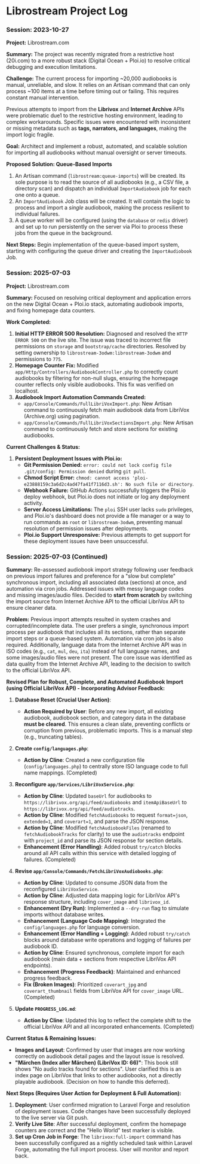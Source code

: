 # Librostream Project Log

### Session: 2023-10-27

**Project:** Librostream.com

**Summary:**
The project was recently migrated from a restrictive host (20i.com) to a more robust stack (Digital Ocean + Ploi.io) to resolve critical debugging and execution limitations.

**Challenge:**
The current process for importing ~20,000 audiobooks is manual, unreliable, and slow. It relies on an Artisan command that can only process ~100 items at a time before timing out or failing. This requires constant manual intervention.

Previous attempts to import from the **Librivox** and **Internet Archive** APIs were problematic due1 to the restrictive hosting environment, leading to complex workarounds. Specific issues were encountered with inconsistent or missing metadata such as **tags, narrators, and languages**, making the import logic fragile.

**Goal:**
Architect and implement a robust, automated, and scalable solution for importing all audiobooks without manual oversight or server timeouts.

**Proposed Solution: Queue-Based Imports**
1.  An Artisan command (`librostream:queue-imports`) will be created. Its sole purpose is to read the source of all audiobooks (e.g., a CSV file, a directory scan) and dispatch an individual `ImportAudiobook` job for each one onto a queue.
2.  An `ImportAudiobook` Job class will be created. It will contain the logic to process and import a *single* audiobook, making the process resilient to individual failures.
3.  A queue worker will be configured (using the `database` or `redis` driver) and set up to run persistently on the server via Ploi to process these jobs from the queue in the background.

**Next Steps:**
Begin implementation of the queue-based import system, starting with configuring the queue driver and creating the `ImportAudiobook` Job.

### Session: 2025-07-03

**Project:** Librostream.com

**Summary:**
Focused on resolving critical deployment and application errors on the new Digital Ocean + Ploi.io stack, automating audiobook imports, and fixing homepage data counters.

**Work Completed:**
1.  **Initial HTTP ERROR 500 Resolution:** Diagnosed and resolved the `HTTP ERROR 500` on the live site. The issue was traced to incorrect file permissions on `storage` and `bootstrap/cache` directories. Resolved by setting ownership to `librostream-3odwm:librostream-3odwm` and permissions to `775`.
2.  **Homepage Counter Fix:** Modified `app/Http/Controllers/AudiobookController.php` to correctly count audiobooks by filtering for non-null slugs, ensuring the homepage counter reflects only visible audiobooks. This fix was verified on localhost.
3.  **Audiobook Import Automation Commands Created:**
    *   `app/Console/Commands/FullLibriVoxImport.php`: New Artisan command to continuously fetch main audiobook data from LibriVox (Archive.org) using pagination.
    *   `app/Console/Commands/FullLibriVoxSectionsImport.php`: New Artisan command to continuously fetch and store sections for existing audiobooks.

**Current Challenges & Status:**
1.  **Persistent Deployment Issues with Ploi.io:**
    *   **Git Permission Denied:** `error: could not lock config file .git/config: Permission denied` during `git pull`.
    *   **Chmod Script Error:** `chmod: cannot access 'ploi-e23888159c3a6d2c4ad47fa41f7116d3.sh': No such file or directory`.
    *   **Webhook Failure:** GitHub Actions successfully triggers the Ploi.io deploy webhook, but Ploi.io does not initiate or log any deployment activity.
    *   **Server Access Limitations:** The `ploi` SSH user lacks `sudo` privileges, and Ploi.io's dashboard does not provide a file manager or a way to run commands as `root` or `librostream-3odwm`, preventing manual resolution of permission issues after deployments.
    *   **Ploi.io Support Unresponsive:** Previous attempts to get support for these deployment issues have been unsuccessful.

### Session: 2025-07-03 (Continued)

**Summary:**
Re-assessed audiobook import strategy following user feedback on previous import failures and preference for a "slow but complete" synchronous import, including all associated data (sections) at once, and automation via cron jobs. Addressed issues with messy language codes and missing images/audio files. Decided to **start from scratch** by switching the import source from Internet Archive API to the official LibriVox API to ensure cleaner data.

**Problem:**
Previous import attempts resulted in system crashes and corrupted/incomplete data. The user prefers a single, synchronous import process per audiobook that includes all its sections, rather than separate import steps or a queue-based system. Automation via cron jobs is also required. Additionally, language data from the Internet Archive API was in ISO codes (e.g., `cat`, `mul`, `deu`, `ita`) instead of full language names, and some images/audio files were not present. The core issue was identified as data quality from the Internet Archive API, leading to the decision to switch to the official LibriVox API.

**Revised Plan for Robust, Complete, and Automated Audiobook Import (using Official LibriVox API) - Incorporating Advisor Feedback:**

1.  **Database Reset (Crucial User Action)**:
    *   **Action Required by User**: Before any new import, all existing audiobook, audiobook section, and category data in the database **must be cleared**. This ensures a clean slate, preventing conflicts or corruption from previous, problematic imports. This is a manual step (e.g., truncating tables).

2.  **Create `config/languages.php`**:
    *   **Action by Cline**: Created a new configuration file (`config/languages.php`) to centrally store ISO language code to full name mappings. (Completed)

3.  **Reconfigure `app/Services/LibriVoxService.php`**:
    *   **Action by Cline**: Updated `baseUrl` for audiobooks to `https://librivox.org/api/feed/audiobooks` and `itemApiBaseUrl` to `https://librivox.org/api/feed/audiotracks`.
    *   **Action by Cline**: Modified `fetchAudiobooks` to request `format=json`, `extended=1`, and `coverart=1`, and parse the JSON response.
    *   **Action by Cline**: Modified `fetchAudiobookFiles` (renamed to `fetchAudiobookTracks` for clarity) to use the `audiotracks` endpoint with `project_id` and parse its JSON response for section details.
    *   **Enhancement (Error Handling)**: Added robust `try/catch` blocks around all API calls within this service with detailed logging of failures. (Completed)

4.  **Revise `app/Console/Commands/FetchLibriVoxAudiobooks.php`**:
    *   **Action by Cline**: Updated to consume JSON data from the reconfigured `LibriVoxService`.
    *   **Action by Cline**: Adjusted data mapping logic for LibriVox API's response structure, including `cover_image` and `librivox_id`.
    *   **Enhancement (Dry Run)**: Implemented a `--dry-run` flag to simulate imports without database writes.
    *   **Enhancement (Language Code Mapping)**: Integrated the `config/languages.php` for language conversion.
    *   **Enhancement (Error Handling + Logging)**: Added robust `try/catch` blocks around database write operations and logging of failures per audiobook ID.
    *   **Action by Cline**: Ensured synchronous, complete import for each audiobook (main data + sections from respective LibriVox API endpoints).
    *   **Enhancement (Progress Feedback)**: Maintained and enhanced progress feedback.
    *   **Fix (Broken Images)**: Prioritized `coverart_jpg` and `coverart_thumbnail` fields from LibriVox API for `cover_image` URL. (Completed)

5.  **Update `PROGRESS_LOG.md`**:
    *   **Action by Cline**: Updated this log to reflect the complete shift to the official LibriVox API and all incorporated enhancements. (Completed)

**Current Status & Remaining Issues:**
*   **Images and Layout**: Confirmed by user that images are now working correctly on audiobook detail pages and the layout issue is resolved.
*   **"Märchen (Index aller Märchen) (LibriVox ID: 66)"**: This book still shows "No audio tracks found for sections". User clarified this is an index page on LibriVox that links to other audiobooks, not a directly playable audiobook. (Decision on how to handle this deferred).

**Next Steps (Requires User Action for Deployment & Full Automation):**
1.  **Deployment**: User confirmed migration to Laravel Forge and resolution of deployment issues. Code changes have been successfully deployed to the live server via Git push.
2.  **Verify Live Site**: After successful deployment, confirm the homepage counters are correct and the "Hello World" test marker is visible.
3.  **Set up Cron Job in Forge**: The `librivox:full-import` command has been successfully configured as a nightly scheduled task within Laravel Forge, automating the full import process. User will monitor and report back.
